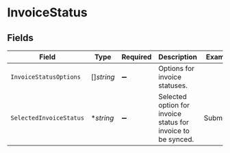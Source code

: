 # InvoiceStatus


## Fields

| Field                                                        | Type                                                         | Required                                                     | Description                                                  | Example                                                      |
| ------------------------------------------------------------ | ------------------------------------------------------------ | ------------------------------------------------------------ | ------------------------------------------------------------ | ------------------------------------------------------------ |
| `InvoiceStatusOptions`                                       | []*string*                                                   | :heavy_minus_sign:                                           | Options for invoice statuses.                                |                                                              |
| `SelectedInvoiceStatus`                                      | **string*                                                    | :heavy_minus_sign:                                           | Selected option for invoice status for invoice to be synced. | Submitted                                                    |